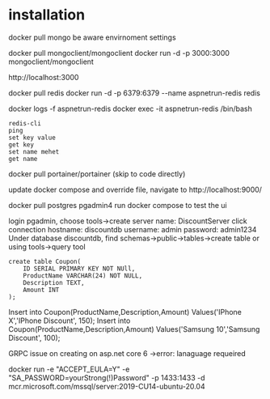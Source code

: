 # installation

docker pull mongo
be aware envirnoment settings

docker pull mongoclient/mongoclient
docker run -d -p 3000:3000 mongoclient/mongoclient

http://localhost:3000

docker pull redis
docker run -d -p 6379:6379 --name aspnetrun-redis redis

docker logs -f aspnetrun-redis
docker exec -it aspnetrun-redis /bin/bash

    redis-cli
    ping
    set key value
    get key
    set name mehet
    get name

docker pull portainer/portainer (skip to code directly)

update docker compose and override file, navigate to http://localhost:9000/

docker pull postgres
pgadmin4 run docker compose to test the ui


login pgadmin, choose tools->create server
    name: DiscountServer 
click connection 
    hostname: discountdb
    username: admin
    password: admin1234
Under database discountdb, find schemas->public->tables->create table
or using tools->query tool

    create table Coupon(
        ID SERIAL PRIMARY KEY NOT NUll,
        ProductName VARCHAR(24) NOT NULL,
        Description TEXT,
        Amount INT
    );

  Insert into Coupon(ProductName,Description,Amount)  Values('IPhone X','IPhone Discount', 150);
  Insert into Coupon(ProductName,Description,Amount)  Values('Samsung 10','Samsung Discount', 100);

  GRPC issue on creating on asp.net core 6 ->error: lanaguage requeired

  
docker run -e "ACCEPT_EULA=Y" -e "SA_PASSWORD=yourStrong(!)Password" -p 1433:1433 -d mcr.microsoft.com/mssql/server:2019-CU14-ubuntu-20.04






